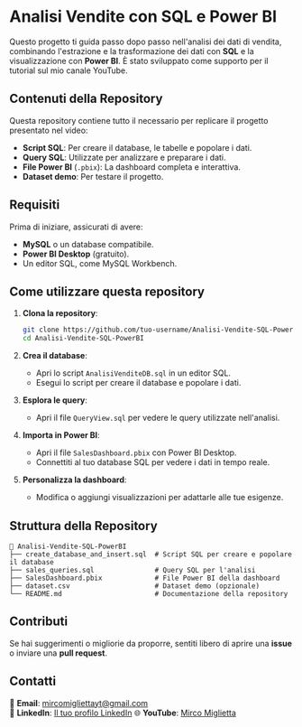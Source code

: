 
# **Analisi Vendite con SQL e Power BI**

Questo progetto ti guida passo dopo passo nell'analisi dei dati di vendita, combinando l'estrazione e la trasformazione dei dati con **SQL** e la visualizzazione con **Power BI**. È stato sviluppato come supporto per il tutorial sul mio canale YouTube.

## **Contenuti della Repository**
Questa repository contiene tutto il necessario per replicare il progetto presentato nel video:
- **Script SQL**: Per creare il database, le tabelle e popolare i dati.
- **Query SQL**: Utilizzate per analizzare e preparare i dati.
- **File Power BI** (`.pbix`): La dashboard completa e interattiva.
- **Dataset demo**: Per testare il progetto.

## **Requisiti**
Prima di iniziare, assicurati di avere:
- **MySQL** o un database compatibile.
- **Power BI Desktop** (gratuito).
- Un editor SQL, come MySQL Workbench.

## **Come utilizzare questa repository**
1. **Clona la repository**:
   ```bash
   git clone https://github.com/tuo-username/Analisi-Vendite-SQL-PowerBI.git
   cd Analisi-Vendite-SQL-PowerBI
   ```

2. **Crea il database**:
   - Apri lo script `AnalisiVenditeDB.sql` in un editor SQL.
   - Esegui lo script per creare il database e popolare i dati.

3. **Esplora le query**:
   - Apri il file `QueryView.sql` per vedere le query utilizzate nell'analisi.

4. **Importa in Power BI**:
   - Apri il file `SalesDashboard.pbix` con Power BI Desktop.
   - Connettiti al tuo database SQL per vedere i dati in tempo reale.

5. **Personalizza la dashboard**:
   - Modifica o aggiungi visualizzazioni per adattarle alle tue esigenze.



## **Struttura della Repository**
```plaintext
📂 Analisi-Vendite-SQL-PowerBI
├── create_database_and_insert.sql  # Script SQL per creare e popolare il database
├── sales_queries.sql               # Query SQL per l'analisi
├── SalesDashboard.pbix             # File Power BI della dashboard
├── dataset.csv                     # Dataset demo (opzionale)
└── README.md                       # Documentazione della repository
```

## **Contributi**
Se hai suggerimenti o migliorie da proporre, sentiti libero di aprire una **issue** o inviare una **pull request**.

## **Contatti**
📩 **Email**: mircomigliettayt@gmail.com  
🔗 **LinkedIn**: [Il tuo profilo LinkedIn]([https://linkedin.com/in/tuo-profilo](https://www.linkedin.com/in/mirco-miglietta-056995105/))  
🌐 **YouTube**: [Mirco Miglietta]([https://youtube.com/tuo-canale](https://www.youtube.com/@MircoMigliettaData))
